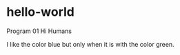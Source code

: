 # hello-world
Program 01
Hi Humans

I like the color blue but only when it is with the color green.
